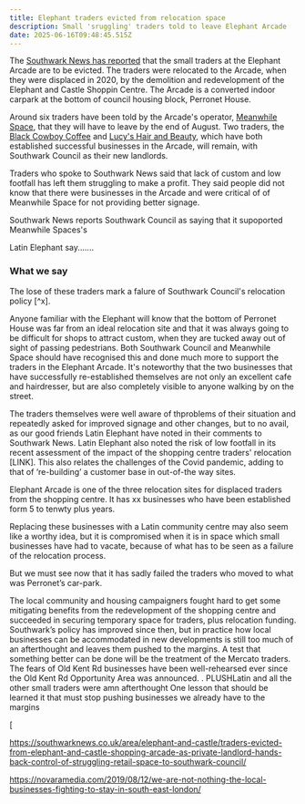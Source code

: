 ```yaml
---
title: Elephant traders evicted from relocation space
description: Small 'sruggling' traders told to leave Elephant Arcade
date: 2025-06-16T09:48:45.515Z
---
```

The [Southwark News has reported](https://southwarknews.co.uk/area/elephant-and-castle/traders-evicted-from-elephant-and-castle-shopping-arcade-as-private-landlord-hands-back-control-of-struggling-retail-space-to-southwark-council/) that the small traders at the Elephant Arcade are to be evicted.  The traders were relocated to the Arcade,  when they were displaced in 2020, by the demolition and redevelopment of the Elephant and Castle Shoppin Centre.  The Arcade is a converted indoor carpark at the bottom of council housing block, Perronet House. 

Around six traders have been told by the Arcade's operator, [Meanwhile Space](https://www.meanwhilespace.com/), that they will have to leave by the end of August.  Two traders, the [Black Cowboy Coffee](https://www.instagram.com/blackcowboycoffee/?hl=en) and [Lucy's Hair and Beauty](https://www.lucyhairandbeauty.com/), which have both established successful businesses in the Arcade, will remain, with Southwark Council as their new landlords.

Traders who spoke to Southwark News said that lack of custom and low footfall has left them struggling to make a profit.  They said people did not know that there were businesses in the Arcade and were critical of of Meanwhile Space for not providing better signage.  

Southwark News reports Southwark Council as saying that it supoported Meanwhile Spaces's

Latin Elephant say.......

### What we say

The lose of these traders mark a falure of Southwark Council's relocation policy [^x].  

Anyone familiar with the Elephant will know that the bottom of Perronet House was far from an ideal relocation site and that it was always going to be difficult for shops to attract custom, when they are tucked away out of sight of passing pedestrians.  Both Southwark Council and Meanwhile Space should have recognised this and done much more to support the traders in the Elephant Arcade.  It's noteworthy that the two businesses that have successfully re-established themselves are not only an excellent cafe and hairdresser, but are also completely visible to anyone walking by on the street.

The traders themselves were well aware of thproblems of their situation and repeatedly asked for improved signage and other changes, but to no avail, as our good friends Latin Elephant have noted in their comments to Southwark News.  Latin Elephant also noted the risk of low footfall in its recent assessment of the impact of the shopping centre traders' relocation  \[LINK].  This also relates the challenges of the Covid pandemic, adding to that of ‘re-building’ a customer base in out-of-the way sites.

Elephant Arcade is one of the three relocation sites for displaced traders from the shopping centre.  It has xx businesses who have been established form 5 to tenwty plus years.



Replacing these businesses with a Latin community centre may also seem like a worthy idea, but it is compromised when it is in space which small businesses have had to vacate, because of what has to be seen as a failure of the relocation process.

  But we must see now that it has sadly failed the traders who moved to what was Perronet’s car-park.

The local community and housing campaigners fought hard to get some mitigating benefits from the redevelopment of the shopping centre and succeeded in securing temporary space for traders, plus relocation funding.  Southwark’s policy has improved since then, but in practice how local businesses can be accommodated in new developments is still too much of an afterthought and leaves them pushed to the margins.  A test that something better can be done will be the treatment of the Mercato traders. The fears of Old Kent Rd businesses have been well-rehearsed ever since the Old Kent Rd Opportunity Area was announced. .  PLUSHLatin and all the other small traders were amn afterthought 
One lesson that should be learned it that must stop pushing businesses we already have to the margins

[

<https://southwarknews.co.uk/area/elephant-and-castle/traders-evicted-from-elephant-and-castle-shopping-arcade-as-private-landlord-hands-back-control-of-struggling-retail-space-to-southwark-council/>

<https://novaramedia.com/2019/08/12/we-are-not-nothing-the-local-businesses-fighting-to-stay-in-south-east-london/>